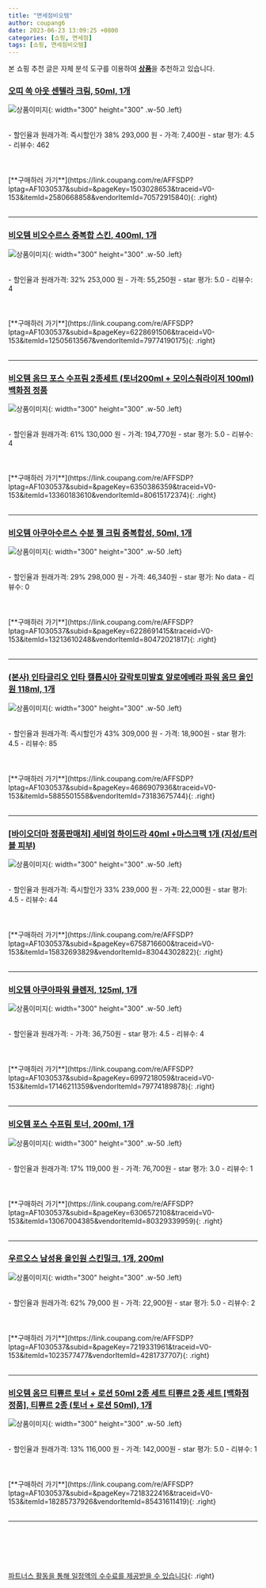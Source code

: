 ```yaml
---
title: "면세점비오템"
author: coupang6
date: 2023-06-23 13:09:25 +0800
categories: [쇼핑, 면세점]
tags: [쇼핑, 면세점비오템]
---
```


본 쇼핑 추천 글은 자체 분석 도구를 이용하여 [**상품**](https://link.coupang.com/a/bao1ui)을 추천하고 있습니다.

### [오띠 쏙 아웃 센텔라 크림, 50ml, 1개](https://link.coupang.com/re/AFFSDP?lptag=AF1030537&subid=&pageKey=1503028653&traceid=V0-153&itemId=2580668858&vendorItemId=70572915840)

![상품이미지](https://thumbnail8.coupangcdn.com/thumbnails/remote/230x230ex/image/retail/images/2020/04/20/11/6/ee4bcb37-f3c1-4dc4-9d9f-7c6b41ef04e9.jpg){: width="300" height="300" .w-50 .left}


<br>
- 할인율과 원래가격: 즉시할인가 38%  293,000   원
- 가격: 7,400원
- star 평가: 4.5
- 리뷰수: 462
<br>
<br>
<br>
<br>
[**구매하러 가기**](https://link.coupang.com/re/AFFSDP?lptag=AF1030537&subid=&pageKey=1503028653&traceid=V0-153&itemId=2580668858&vendorItemId=70572915840){: .right}
<br>
<br>

---

### [비오템 비오수르스 중복합 스킨, 400ml, 1개](https://link.coupang.com/re/AFFSDP?lptag=AF1030537&subid=&pageKey=6228691506&traceid=V0-153&itemId=12505613567&vendorItemId=79774190175)

![상품이미지](https://thumbnail6.coupangcdn.com/thumbnails/remote/230x230ex/image/retail/images/2021/12/09/11/7/43f27056-f302-40e6-84de-d076f66f7c7b.jpg){: width="300" height="300" .w-50 .left}


<br>
- 할인율과 원래가격: 32%  253,000   원
- 가격: 55,250원
- star 평가: 5.0
- 리뷰수: 4
<br>
<br>
<br>
<br>
[**구매하러 가기**](https://link.coupang.com/re/AFFSDP?lptag=AF1030537&subid=&pageKey=6228691506&traceid=V0-153&itemId=12505613567&vendorItemId=79774190175){: .right}
<br>
<br>

---

### [비오템 옴므 포스 수프림 2종세트 (토너200ml + 모이스춰라이저 100ml) 백화점 정품](https://link.coupang.com/re/AFFSDP?lptag=AF1030537&subid=&pageKey=6350386359&traceid=V0-153&itemId=13360183610&vendorItemId=80615172374)

![상품이미지](https://thumbnail9.coupangcdn.com/thumbnails/remote/230x230ex/image/vendor_inventory/f995/4b21943af9e4610078686eb19a7eb842143d849375524193bfb2094ed0df.jpg){: width="300" height="300" .w-50 .left}


<br>
- 할인율과 원래가격: 61%  130,000   원
- 가격: 194,770원
- star 평가: 5.0
- 리뷰수: 4
<br>
<br>
<br>
<br>
[**구매하러 가기**](https://link.coupang.com/re/AFFSDP?lptag=AF1030537&subid=&pageKey=6350386359&traceid=V0-153&itemId=13360183610&vendorItemId=80615172374){: .right}
<br>
<br>

---

### [비오템 아쿠아수르스 수분 젤 크림 중복합성, 50ml, 1개](https://link.coupang.com/re/AFFSDP?lptag=AF1030537&subid=&pageKey=6228691415&traceid=V0-153&itemId=13213610248&vendorItemId=80472021817)

![상품이미지](https://thumbnail8.coupangcdn.com/thumbnails/remote/230x230ex/image/retail/images/2022/02/07/14/6/5b1256bd-dbad-4c1b-8d96-7049ae8a9547.jpg){: width="300" height="300" .w-50 .left}


<br>
- 할인율과 원래가격: 29%  298,000   원
- 가격: 46,340원
- star 평가: No data
- 리뷰수: 0
<br>
<br>
<br>
<br>
[**구매하러 가기**](https://link.coupang.com/re/AFFSDP?lptag=AF1030537&subid=&pageKey=6228691415&traceid=V0-153&itemId=13213610248&vendorItemId=80472021817){: .right}
<br>
<br>

---

### [(본사) 인타글리오 인타 캘롭시아 갈락토미발효 알로에베라 파워 옴므 올인원 118ml, 1개](https://link.coupang.com/re/AFFSDP?lptag=AF1030537&subid=&pageKey=4686907936&traceid=V0-153&itemId=5885501558&vendorItemId=73183675744)

![상품이미지](https://thumbnail10.coupangcdn.com/thumbnails/remote/230x230ex/image/vendor_inventory/1868/cce4afe9bac60ac831f02122e307e489b1354f287c08a342ca723461b631.jpg){: width="300" height="300" .w-50 .left}


<br>
- 할인율과 원래가격: 즉시할인가 43%  309,000   원
- 가격: 18,900원
- star 평가: 4.5
- 리뷰수: 85
<br>
<br>
<br>
<br>
[**구매하러 가기**](https://link.coupang.com/re/AFFSDP?lptag=AF1030537&subid=&pageKey=4686907936&traceid=V0-153&itemId=5885501558&vendorItemId=73183675744){: .right}
<br>
<br>

---

### [[바이오더마 정품판매처] 세비엄 하이드라 40ml +마스크팩 1개 (지성/트러블 피부)](https://link.coupang.com/re/AFFSDP?lptag=AF1030537&subid=&pageKey=6758716600&traceid=V0-153&itemId=15832693829&vendorItemId=83044302822)

![상품이미지](https://thumbnail8.coupangcdn.com/thumbnails/remote/230x230ex/image/vendor_inventory/8994/f25076687c08a262dce76de2ba385fe532413a7e7e12a93d7a1ab3fe9fe1.jpg){: width="300" height="300" .w-50 .left}


<br>
- 할인율과 원래가격: 즉시할인가 33%  239,000   원
- 가격: 22,000원
- star 평가: 4.5
- 리뷰수: 44
<br>
<br>
<br>
<br>
[**구매하러 가기**](https://link.coupang.com/re/AFFSDP?lptag=AF1030537&subid=&pageKey=6758716600&traceid=V0-153&itemId=15832693829&vendorItemId=83044302822){: .right}
<br>
<br>

---

### [비오템 아쿠아파워 클렌저, 125ml, 1개](https://link.coupang.com/re/AFFSDP?lptag=AF1030537&subid=&pageKey=6997218059&traceid=V0-153&itemId=17146211359&vendorItemId=79774189878)

![상품이미지](https://thumbnail6.coupangcdn.com/thumbnails/remote/230x230ex/image/retail/images/3838270203518117-854ade72-bb81-4b25-90e4-080327ad4158.jpg){: width="300" height="300" .w-50 .left}


<br>
- 할인율과 원래가격: 
- 가격: 36,750원
- star 평가: 4.5
- 리뷰수: 4
<br>
<br>
<br>
<br>
[**구매하러 가기**](https://link.coupang.com/re/AFFSDP?lptag=AF1030537&subid=&pageKey=6997218059&traceid=V0-153&itemId=17146211359&vendorItemId=79774189878){: .right}
<br>
<br>

---

### [비오템 포스 수프림 토너, 200ml, 1개](https://link.coupang.com/re/AFFSDP?lptag=AF1030537&subid=&pageKey=6306572108&traceid=V0-153&itemId=13067004385&vendorItemId=80329339959)

![상품이미지](https://thumbnail7.coupangcdn.com/thumbnails/remote/230x230ex/image/retail/images/205282576425441-445f7f20-1886-4186-ae97-7ae8ecd9bd3e.jpg){: width="300" height="300" .w-50 .left}


<br>
- 할인율과 원래가격: 17%  119,000   원
- 가격: 76,700원
- star 평가: 3.0
- 리뷰수: 1
<br>
<br>
<br>
<br>
[**구매하러 가기**](https://link.coupang.com/re/AFFSDP?lptag=AF1030537&subid=&pageKey=6306572108&traceid=V0-153&itemId=13067004385&vendorItemId=80329339959){: .right}
<br>
<br>

---

### [우르오스 남성용 올인원 스킨밀크, 1개, 200ml](https://link.coupang.com/re/AFFSDP?lptag=AF1030537&subid=&pageKey=7219331961&traceid=V0-153&itemId=1023577477&vendorItemId=4281737707)

![상품이미지](https://thumbnail7.coupangcdn.com/thumbnails/remote/230x230ex/image/vendor_inventory/e546/8e6fc48bca0f3a95adb1994943acd0d76708559529b2bf1e8e8262955f04.jpg){: width="300" height="300" .w-50 .left}


<br>
- 할인율과 원래가격: 62%  79,000   원
- 가격: 22,900원
- star 평가: 5.0
- 리뷰수: 2
<br>
<br>
<br>
<br>
[**구매하러 가기**](https://link.coupang.com/re/AFFSDP?lptag=AF1030537&subid=&pageKey=7219331961&traceid=V0-153&itemId=1023577477&vendorItemId=4281737707){: .right}
<br>
<br>

---

### [비오템 옴므 티쀼르 토너 + 로션 50ml 2종 세트 티쀼르 2종 세트 [백화점 정품], 티쀼르 2종 (토너 + 로션 50ml), 1개](https://link.coupang.com/re/AFFSDP?lptag=AF1030537&subid=&pageKey=7218322416&traceid=V0-153&itemId=18285737926&vendorItemId=85431611419)

![상품이미지](https://thumbnail10.coupangcdn.com/thumbnails/remote/230x230ex/image/vendor_inventory/f5f1/68c78e0e4f474bca23afddf3c8cff30e0405576c1e825abc516c75d4a1dd.jpg){: width="300" height="300" .w-50 .left}


<br>
- 할인율과 원래가격: 13%  116,000   원
- 가격: 142,000원
- star 평가: 5.0
- 리뷰수: 1
<br>
<br>
<br>
<br>
[**구매하러 가기**](https://link.coupang.com/re/AFFSDP?lptag=AF1030537&subid=&pageKey=7218322416&traceid=V0-153&itemId=18285737926&vendorItemId=85431611419){: .right}
<br>
<br>

---
<br><br><br><br><br> [파트너스 활동을 통해 일정액의 수수료를 제공받을 수 있습니다](https://link.coupang.com/a/bao1ui){: .right}